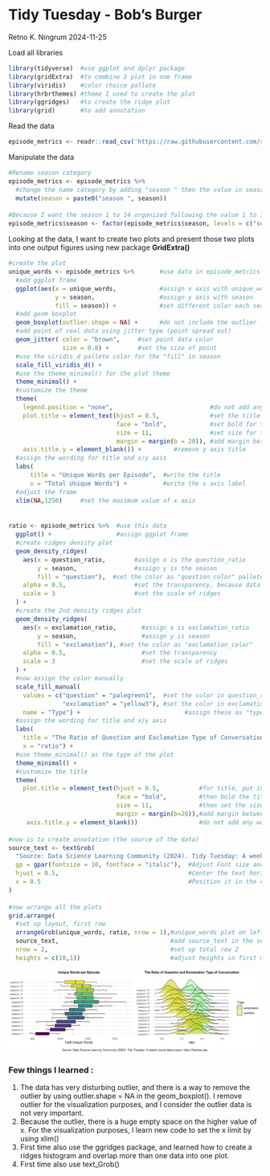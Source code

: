 Tidy Tuesday - Bob’s Burger
================
Retno K. Ningrum
2024-11-25

Load all libraries

``` r
library(tidyverse)  #use ggplot and dplyr package 
library(gridExtra)  #to combine 2 plot in one frame
library(viridis)    #color choice pallate
library(hrbrthemes) #theme I used to create the plot
library(ggridges)   #to create the ridge plot
library(grid)       #to add annotation
```

Read the data

``` r
episode_metrics <- readr::read_csv('https://raw.githubusercontent.com/rfordatascience/tidytuesday/master/data/2024/2024-11-19/episode_metrics.csv')
```

Manipulate the data

``` r
#Rename season category
episode_metrics <- episode_metrics %>%
  #change the name category by adding "season " then the value in season
  mutate(season = paste0("season ", season))  

#Because I want the season 1 to 14 organized following the value 1 to 14, then I have to change the data type into factor then arrange their level.
episode_metrics$season <- factor(episode_metrics$season, levels = c("season 1", "season 2", "season 3", "season 4", "season 5", "season 6", "season 7", "season 8", "season 9", "season 10", "season 11", "season 12", "season 13", "season 14"))
```

Looking at the data, I want to create two plots and present those two
plots into one output figures using new package **GridExtra()**

``` r
#create the plot
unique_words <- episode_metrics %>%       #use data in episode_metrics
  #add ggplot frame
  ggplot(aes(x = unique_words,            #assign x axis with unique_words
             y = season,                  #assign y axis with season
             fill = season)) +            #set different color each season
  #add geom boxplot
  geom_boxplot(outlier.shape = NA) +      #do not include the outlier
  #add point of real data using jitter type (point spread out)
  geom_jitter( color = "brown",     #set point data color 
               size = 0.8) +        #set the size of point
  #use the viridis_d pallete color for the "fill" in season
  scale_fill_viridis_d() +
  #use the theme_minimal() for the plot theme
  theme_minimal() +
  #customize the theme
  theme(
    legend.position = "none",                           #do not add any legend
    plot.title = element_text(hjust = 0.5,              #set the title position into center
                              face = "bold",            #set bold for title
                              size = 11,                #set size for title
                              margin = margin(b = 20)), #add margin between title to plot
    axis.title.y = element_blank()) +         #remove y axis title        
  #assign the wording for title and x/y axis  
  labs( 
      title = "Unique Words per Episode",  #write the title
      x = "Total Unique Words") +          #write the x axis label
  #adjust the frame 
  xlim(NA,1250)     #set the maximum value of x axis


ratio <- episode_metrics %>%  #use this data
  ggplot() +                  #assign ggplot frame
  #create ridges density plot
  geom_density_ridges(
    aes(x = question_ratio,        #assign x is the question_ratio
        y = season,                #assign y is the season
        fill = "question"),  #set the color as "question_color" pallete 
    alpha = 0.5,                   #set the transparency, because data might overlap
    scale = 3                      #set the scale of ridges
  ) +
  #create the 2nd density ridges plot
  geom_density_ridges(
    aes(x = exclamation_ratio,       #assign x is exclamation_ratio
        y = season,                  #assign y is season
        fill = "exclamation"), #set the color as "exclamation_color"
    alpha = 0.5,                     #set the transparency
    scale = 3                        #set the scale of ridges
  ) +
  #now assign the color manually
  scale_fill_manual(
    values = c("question" = "palegreen1",  #set the color in question_color
               "exclamation" = "yellow3"), #set the color in exclamation_color
    name = "Type") +                             #assign these as "type" 
  #assign the wording for title and x/y axis
  labs(
    title = "The Ratio of Question and Exclamation Type of Conversation",  #set the title
    x = "ratio") +                                                         #set the x axis
  #use theme_minimal() as the type of the plot
  theme_minimal() +
  #customize the title
  theme(
    plot.title = element_text(hjust = 0.5,           #for title, put in the center alignment
                              face = "bold",         #then bold the title
                              size = 11,             #then set the size
                              margin = margin(b=20)),#add margin between title to plot
     axis.title.y = element_blank())                 #do not add any words in y axis

#now is to create annotation (the source of the data)
source_text <- textGrob(
  "Source: Data Science Learning Community (2024). Tidy Tuesday: A weekly social data project. https://tidytues.day", 
  gp = gpar(fontsize = 10, fontface = "italic"),  #Adjust Font size and style
  hjust = 0.5,                                    #Center the text horizontally
  x = 0.5                                         #Position it in the center
)

#now arrange all the plots
grid.arrange(
  #set up layout, first row
  arrangeGrob(unique_words, ratio, nrow = 1),#unique_words plot on left, ratio on right, in one row 
  source_text,                               #add source_text in the second row
  nrow = 2,                                  #set up total row 2 
  heights = c(10,1))                         #adjust heights in first main row 10, and second row is 1
```

<img src="../output/words_bobsburger-1.png" style="display: block; margin: auto;" />

### Few things I learned :

1.  The data has very disturbing outlier, and there is a way to remove
    the outlier by using outlier.shape = NA in the geom_boxplot(). I
    remove outlier for the visualization purposes, and I consider the
    outlier data is not very important.  
2.  Because the outlier, there is a huge empty space on the higher value
    of x. For the visualization purposes, I learn new code to set the x
    limit by using xlim()  
3.  First time also use the ggridges package, and learned how to create
    a ridges histogram and overlap more than one data into one plot.  
4.  First time also use text_Grob()
